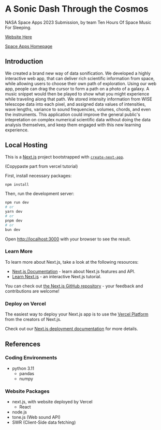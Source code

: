 # A Sonic Dash Through the Cosmos
NASA Space Apps 2023 Submission, by team Ten Hours Of Space Music For Sleeping.

[Website Here](https://space-apps2023.vercel.app/)

[Space Apps Homepage](https://www.spaceappschallenge.org/2023/find-a-team/ten-hours-of-space-music-for-sleeping/)

## Introduction

We created a brand new way of data sonification. We developed a highly interactive web app, that can deliver rich scientific information from space, while allowing users to choose their own path of exploration. 
Using our web app, people can drag the cursor to form a path on a photo of a galaxy. A music snippet would then be played to show what you might experience while traveling along that path.
We stored intensity information from WISE telescope data into each pixel, and assigned data values of intensities, wave lengths, variance to sound frequencies, volumes, chords, and even the instruments.
This application could improve the general public's intepretation on complex numerical scientific data without doing the data analysis themselves, and keep them engaged with this new learning experience.


## Local Hosting
This is a [Next.js](https://nextjs.org/) project bootstrapped with [`create-next-app`](https://github.com/vercel/next.js/tree/canary/packages/create-next-app).

(Copypaste part from vercel tutorial)

First, install necessary packages:
```bash
npm install
```

Then, run the development server:

```bash
npm run dev
# or
yarn dev
# or
pnpm dev
# or
bun dev
```

Open [http://localhost:3000](http://localhost:3000) with your browser to see the result.

### Learn More

To learn more about Next.js, take a look at the following resources:

- [Next.js Documentation](https://nextjs.org/docs) - learn about Next.js features and API.
- [Learn Next.js](https://nextjs.org/learn) - an interactive Next.js tutorial.

You can check out [the Next.js GitHub repository](https://github.com/vercel/next.js/) - your feedback and contributions are welcome!

### Deploy on Vercel

The easiest way to deploy your Next.js app is to use the [Vercel Platform](https://vercel.com/new?utm_medium=default-template&filter=next.js&utm_source=create-next-app&utm_campaign=create-next-app-readme) from the creators of Next.js.

Check out our [Next.js deployment documentation](https://nextjs.org/docs/deployment) for more details.

## References

### Coding Environments
* python 3.11
    * pandas
    * numpy
### Website Packages
* next.js, with website deployed by Vercel
    * React
* node.js
* tone.js (Web sound API)
* SWR (Client-Side data fetching)